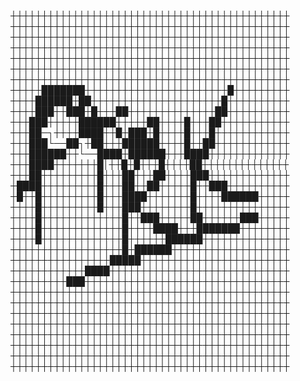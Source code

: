 ┼┼┼┼┼┼┼┼┼┼┼┼┼┼┼┼┼┼┼┼┼┼┼┼┼┼┼┼┼┼┼┼┼┼┼┼┼┼┼┼┼┼┼┼┼
┼┼┼┼┼┼┼┼┼┼┼┼┼┼┼┼┼┼┼┼┼┼┼┼┼┼┼┼┼┼┼┼┼┼┼┼┼┼┼┼┼┼┼┼┼
┼┼┼┼┼┼┼┼┼┼┼┼┼┼┼┼┼┼┼┼┼┼┼┼┼┼┼┼┼┼┼┼┼┼┼┼┼┼┼┼┼┼┼┼┼
┼┼┼┼┼┼┼┼┼┼┼┼┼┼┼┼┼┼┼┼┼┼┼┼┼┼┼┼┼┼┼┼┼┼┼┼┼┼┼┼┼┼┼┼┼
┼┼┼┼┼┼┼┼┼┼┼┼┼┼┼┼┼┼┼┼┼┼┼┼┼┼┼┼┼┼┼┼┼┼┼┼┼┼┼┼┼┼┼┼┼
┼┼┼┼┼┼┼┼┼┼┼┼┼┼┼┼┼┼┼┼┼┼┼┼┼┼┼┼┼┼┼┼┼┼┼┼┼┼┼┼┼┼┼┼┼
┼┼┼┼┼┼┼┼┼┼┼┼┼┼┼┼┼┼┼┼┼┼┼┼┼┼┼┼┼┼┼┼┼┼┼┼┼┼┼┼┼┼┼┼┼
┼┼┼┼┼███████┼┼┼┼┼┼┼┼┼┼┼┼┼┼┼┼┼┼┼┼┼┼┼█┼┼┼┼┼┼┼┼┼
┼┼┼┼██████┼██┼┼┼┼┼┼┼┼┼┼┼┼┼┼┼┼┼┼┼┼┼█┼┼┼┼┼┼┼┼┼┼
┼┼┼┼███┼┼███┼█┼┼┼██┼┼┼┼┼┼┼┼┼┼┼┼┼┼██┼┼┼┼┼┼┼┼┼┼
┼┼┼███┼┼┼┼┼██████┼┼┼┼┼██┼┼┼┼█┼┼┼██┼┼┼┼┼┼┼┼┼┼┼
┼┼┼██─┐┼┼┼┼████┼┼█┼███┼█┼┼┼┼█┼┼┼█┼┼┼┼┼┼┼┼┼┼┼┼
┼┼┼███└──██┐┼██┼┼┼██████┼┼┼┼█┼┼██┼┼┼┼┼┼┼┼┼┼┼┼
┼┼┼██████┼┼└──████┼██████┼┼┼████┼┼┼┼┼┼┼┼┼┼┼┼┼
┼┼┼████┼┼┼┼┼┼┼█│┼┼█┼█┼┼┼█┼┼┼┼██┼┼┼┼┼┼┼┼┼┼┼┼┼┼
┼┼┼██┼┼┼┼┼┼┼┼┼█┼┼┼██┼┼┼██┼┼┼┼███┼┼┼┼┼┼┼┼┼┼┼┼┼
┼████┼┼┼┼┼┼┼┼┼█┼┼┼██┼┼██┼┼┼┼┼█┼┼███┼┼┼┼┼┼┼┼┼┼
┼█┼┼█┼┼┼┼┼┼┼┼┼█┼┼┼████┼┼┼┼┼┼┼█┼┼┼┼██████┼┼┼┼┼
┼┼┼┼█┼┼┼┼┼┼┼┼┼█┼┼┼███┼┼┼┼┼┼┼┼█┼┼┼┼┼┼┼┼┼┼┼┼┼┼┼
┼┼┼┼█┼┼┼┼┼┼┼┼┼┼┼┼┼█┼┼███┼┼┼┼┼██┼┼┼┼┼┼███┼┼┼┼┼
┼┼┼┼█┼┼┼┼┼┼┼┼┼┼┼┼┼█┼┼┼┼████┼┼┼███████┼┼┼┼┼┼┼┼
┼┼┼┼█┼┼┼┼┼┼┼┼┼┼┼┼┼█┼┼┼┼┼┼██████┼┼┼┼┼┼┼┼┼┼┼┼┼┼
┼┼┼┼┼┼┼┼┼┼┼┼┼┼┼┼┼┼█┼██████┼┼┼┼┼┼┼┼┼┼┼┼┼┼┼┼┼┼┼
┼┼┼┼┼┼┼┼┼┼┼┼┼┼┼┼█████┼┼┼┼┼┼┼┼┼┼┼┼┼┼┼┼┼┼┼┼┼┼┼┼
┼┼┼┼┼┼┼┼┼┼┼┼████┼┼┼┼┼┼┼┼┼┼┼┼┼┼┼┼┼┼┼┼┼┼┼┼┼┼┼┼┼
┼┼┼┼┼┼┼┼┼███┼┼┼┼┼┼┼┼┼┼┼┼┼┼┼┼┼┼┼┼┼┼┼┼┼┼┼┼┼┼┼┼┼
┼┼┼┼┼┼┼┼┼┼┼┼┼┼┼┼┼┼┼┼┼┼┼┼┼┼┼┼┼┼┼┼┼┼┼┼┼┼┼┼┼┼┼┼┼
┼┼┼┼┼┼┼┼┼┼┼┼┼┼┼┼┼┼┼┼┼┼┼┼┼┼┼┼┼┼┼┼┼┼┼┼┼┼┼┼┼┼┼┼┼
┼┼┼┼┼┼┼┼┼┼┼┼┼┼┼┼┼┼┼┼┼┼┼┼┼┼┼┼┼┼┼┼┼┼┼┼┼┼┼┼┼┼┼┼┼
┼┼┼┼┼┼┼┼┼┼┼┼┼┼┼┼┼┼┼┼┼┼┼┼┼┼┼┼┼┼┼┼┼┼┼┼┼┼┼┼┼┼┼┼┼
┼┼┼┼┼┼┼┼┼┼┼┼┼┼┼┼┼┼┼┼┼┼┼┼┼┼┼┼┼┼┼┼┼┼┼┼┼┼┼┼┼┼┼┼┼
┼┼┼┼┼┼┼┼┼┼┼┼┼┼┼┼┼┼┼┼┼┼┼┼┼┼┼┼┼┼┼┼┼┼┼┼┼┼┼┼┼┼┼┼┼
┼┼┼┼┼┼┼┼┼┼┼┼┼┼┼┼┼┼┼┼┼┼┼┼┼┼┼┼┼┼┼┼┼┼┼┼┼┼┼┼┼┼┼┼┼
┼┼┼┼┼┼┼┼┼┼┼┼┼┼┼┼┼┼┼┼┼┼┼┼┼┼┼┼┼┼┼┼┼┼┼┼┼┼┼┼┼┼┼┼┼
